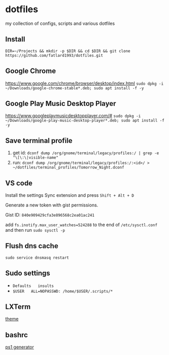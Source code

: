 # dotfiles
my collection of configs, scripts and various dotfiles

## Install
```DIR=~/Projects && mkdir -p $DIR && cd $DIR && git clone https://github.com/fatlard1993/dotfiles.git```


## Google Chrome
https://www.google.com/chrome/browser/desktop/index.html
```sudo dpkg -i ~/Downloads/google-chrome-stable*.deb; sudo apt install -f -y```


## Google Play Music Desktop Player
https://www.googleplaymusicdesktopplayer.com/#
```sudo dpkg -i ~/Downloads/google-play-music-desktop-player*.deb; sudo apt install -f -y```


## Save terminal profile
1) get id: ``` dconf dump /org/gnome/terminal/legacy/profiles:/ | grep -e "\[\:\|visible-name" ```
2) run: ``` dconf dump /org/gnome/terminal/legacy/profiles:/:<id>/ > ~/dotfiles/terminal_profiles/Tomorrow_Night.dconf ```

## VS code
Install the settings Sync extension and press ```Shift + Alt + D```

Generate a new token with gist permissions.

Gist ID: ```840e909429cfa3e896568c2ea01ac241```

add ```fs.inotify.max_user_watches=524288``` to the end of ```/etc/sysctl.conf``` and then run ```sudo sysctl -p```


## Flush dns cache

```sudo service dnsmasq restart```


## Sudo settings
* ```Defaults   insults```
* ```$USER   ALL=NOPASSWD: /home/$USER/.scripts/*```

## LXTerm

[theme](https://askubuntu.com/questions/442887/changing-the-colors-of-lxterminal)

## bashrc

[ps1 generator](http://bashrcgenerator.com/)